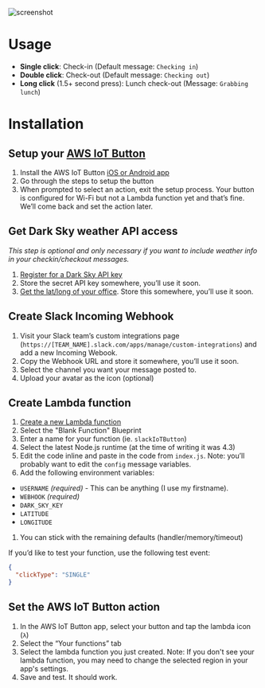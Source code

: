 ![screenshot](https://github.com/sawyerh/aws-iot-to-slack-checkin/raw/master/screenshot.png)

# Usage

- **Single click**: Check-in (Default message: `Checking in`)
- **Double click**: Check-out (Default message: `Checking out`)
- **Long click** (1.5+ second press): Lunch check-out (Message: `Grabbing lunch`)

# Installation

## Setup your [AWS IoT Button](https://aws.amazon.com/iotbutton/)

1. Install the AWS IoT Button [iOS or Android app](https://aws.amazon.com/iotbutton/getting-started/)
3. Go through the steps to setup the button
4. When prompted to select an action, exit the setup process. Your button is configured for Wi-Fi but not a Lambda function yet and that’s fine. We’ll come back and set the action later.

## Get Dark Sky weather API access

_This step is optional and only necessary if you want to include weather info in your checkin/checkout messages._

1. [Register for a Dark Sky API key](https://darksky.net/dev/register)
2. Store the secret API key somewhere, you’ll use it soon.
3. [Get the lat/long of your office](https://support.google.com/maps/answer/18539?co=GENIE.Platform%3DDesktop&hl=en). Store this somewhere, you’ll use it soon.

## Create Slack Incoming Webhook

1. Visit your Slack team’s custom integrations page (`https://[TEAM_NAME].slack.com/apps/manage/custom-integrations`) and add a new Incoming Webook.
2. Copy the Webhook URL and store it somewhere, you’ll use it soon.
3. Select the channel you want your message posted to.
4. Upload your avatar as the icon (optional)

## Create Lambda function

1. [Create a new Lambda function](https://console.aws.amazon.com/lambda/home)
1. Select the "Blank Function" Blueprint
1. Enter a name for your function (ie. `slackIoTButton`)
1. Select the latest Node.js runtime (at the time of writing it was 4.3)
1. Edit the code inline and paste in the code from `index.js`. Note: you’ll probably want to edit the `config` message variables.
1. Add the following environment variables:
  - `USERNAME` _(required)_ - This can be anything (I use my firstname).
  - `WEBHOOK` _(required)_
  - `DARK_SKY_KEY`
  - `LATITUDE`
  - `LONGITUDE`
1. You can stick with the remaining defaults (handler/memory/timeout)

If you’d like to test your function, use the following test event: 

```json
{
  "clickType": "SINGLE"
}
```

## Set the AWS IoT Button action

1. In the AWS IoT Button app, select your button and tap the lambda icon (`λ`)
1. Select the “Your functions” tab
1. Select the lambda function you just created. Note: If you don't see your lambda function, you may need to change the selected region in your app's settings.
1. Save and test. It should work.
